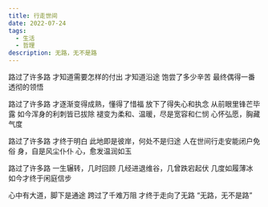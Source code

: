 ```yaml
---
title: 行走世间
date: 2022-07-24
tags:
  - 生活
  - 哲理
description: 无路，无不是路
---
```


路过了许多路
才知道需要怎样的付出
才知道沿途
饱尝了多少辛苦
最终偶得一番透彻的领悟

路过了许多路
才逐渐变得成熟，懂得了惜福
放下了得失心和执念
从前眼里锋芒毕露
如今浑身的利刺皆已拔除
褪变为柔和、温暖，尽是宽容和仁悯
心怀弘愿，胸藏气度

路过了许多路
才终于明白
此地即是彼岸，何处不是归途
人在世间行走安能闭户免俗
身，自是风尘仆仆
心，愈发温润如玉

路过了许多路
一生辗转，几时回顾
几经进退维谷，几曾跌宕起伏
几度如履薄冰
如今才终于闲庭信步​

心中有大道，脚下是通途
跨过了千难万阻
才终于走向了无路
“无路，无不是路”​
